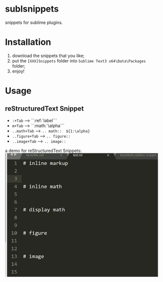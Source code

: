 # sublsnippets
snippets for sublime plugins. 


# Installation

1. download the snippets that you like;
2. put the ``[XXX]Snippets`` folder into ``Sublime Text3 x64\Data\Packages`` folder;
3. enjoy!

# Usage

## reStructuredText Snippet

- ``:+Tab`` --> ``:ref:`label``` 
- ``m+Tab`` --> ``:math:`\alpha``` 
- ``..math+Tab`` --> ``.. math:: 
	${1:\alpha}`` 
- ``..figure+Tab`` --> ``.. figure:: ``
- ``..image+Tab`` --> ``.. image:: ``

a demo for reStructuredText Snippets:
![demo for reStructuredText Snippets](./docs/figs/demo_reStructuredTextSnippets.gif)

